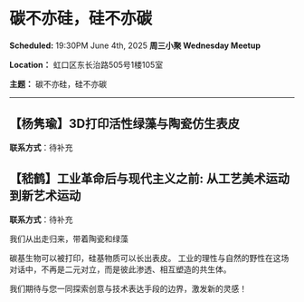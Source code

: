 # 碳不亦硅，硅不亦碳

**Scheduled:** 19:30PM June 4th, 2025
**周三小聚 Wednesday Meetup**

**Location：** 虹口区东长治路505号1楼105室

**主题：** 碳不亦硅，硅不亦碳

---

## 【杨隽瑜】3D打印活性绿藻与陶瓷仿生表皮

**联系方式**：待补充

## 【嵇鹤】工业革命后与现代主义之前: 从工艺美术运动到新艺术运动

**联系方式**：待补充

我们从出走归来，带着陶瓷和绿藻

碳基生物可以被打印，硅基物质可以长出表皮。 工业的理性与自然的野性在这场对话中，不再是二元对立，而是彼此渗透、相互塑造的共生体。

我们期待与您一同探索创意与技术表达手段的边界，激发新的灵感！